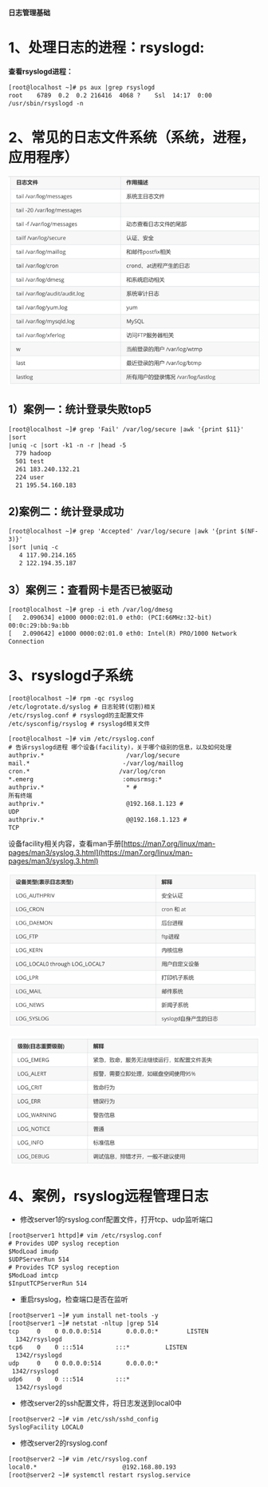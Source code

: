 **日志管理基础**

# **1、处理日志的进程：rsyslogd:**

**查看rsyslogd进程：**

```
[root@localhost ~]# ps aux |grep rsyslogd
root    6789  0.2  0.2 216416  4068 ?    Ssl  14:17  0:00
/usr/sbin/rsyslogd -n
```

# 2、常见的日志文件系统（系统，进程，应用程序）

![](images/WEBRESOURCE2ef6014e2c7d15a0d2bdefc9006cca62截图.png)

## 1）案例一：统计登录失败top5

```
[root@localhost ~]# grep 'Fail' /var/log/secure |awk '{print $11}' |sort
|uniq -c |sort -k1 -n -r |head -5
  779 hadoop
  501 test
  261 183.240.132.21
  224 user
  21 195.54.160.183
```

## 2)案例二：统计登录成功

```
[root@localhost ~]# grep 'Accepted' /var/log/secure |awk '{print $(NF-3)}'
|sort |uniq -c
   4 117.90.214.165
   2 122.194.35.187
```

## 3）案例三：查看网卡是否已被驱动

```
[root@localhost ~]# grep -i eth /var/log/dmesg
[   2.090634] e1000 0000:02:01.0 eth0: (PCI:66MHz:32-bit) 00:0c:29:bb:9a:bb
[   2.090642] e1000 0000:02:01.0 eth0: Intel(R) PRO/1000 Network Connection
```

# 3、rsyslogd子系统

```
[root@localhost ~]# rpm -qc rsyslog
/etc/logrotate.d/syslog # 日志轮转(切割)相关
/etc/rsyslog.conf # rsyslogd的主配置文件
/etc/sysconfig/rsyslog # rsyslogd相关文件
```

```
[root@localhost ~]# vim /etc/rsyslog.conf
# 告诉rsyslogd进程 哪个设备(facility)，关于哪个级别的信息，以及如何处理
authpriv.*                       /var/log/secure
mail.*                          -/var/log/maillog
cron.*                         /var/log/cron
*.emerg                         :omusrmsg:*
authpriv.*                       * #
所有终端
authpriv.*                       @192.168.1.123 #
UDP
authpriv.*                       @@192.168.1.123 #
TCP
```

设备facility相关内容，查看man手册[https://man7.org/linux/man-pages/man3/syslog.3.html](https://man7.org/linux/man-pages/man3/syslog.3.html)

![](images/WEBRESOURCE3537b6d71b44d3a9e37787cef0c8f1ff截图.png)

![](images/WEBRESOURCE75f2a2e5dbf294e3d61fd815769d2342截图.png)

# 4、案例，rsyslog远程管理日志

- 修改server1的rsyslog.conf配置文件，打开tcp、udp监听端口

```
[root@server1 httpd]# vim /etc/rsyslog.conf
# Provides UDP syslog reception
$ModLoad imudp
$UDPServerRun 514
# Provides TCP syslog reception
$ModLoad imtcp
$InputTCPServerRun 514
```

- 重启rsyslog，检查端口是否在监听

```
[root@server1 ~]# yum install net-tools -y
[root@server1 ~]# netstat -nltup |grep 514
tcp     0    0 0.0.0.0:514       0.0.0.0:*        LISTEN 
  1342/rsyslogd   
tcp6    0    0 :::514         :::*          LISTEN 
  1342/rsyslogd   
udp     0    0 0.0.0.0:514       0.0.0.0:*            
 1342/rsyslogd   
udp6    0    0 :::514         :::*              
  1342/rsyslogd 
```

- 修改server2的ssh配置文件，将日志发送到local0中

```
[root@server2 ~]# vim /etc/ssh/sshd_config
SyslogFacility LOCAL0
```

- 修改server2的rsyslog.conf

```
[root@server2 ~]# vim /etc/rsyslog.conf
local0.*                        @192.168.80.193
[root@server2 ~]# systemctl restart rsyslog.service
```